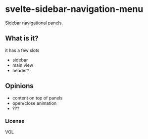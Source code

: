 # svelte-sidebar-navigation-menu

Sidebar navigational panels.

## What is it?

it has a few slots
- sidebar
- main view
- header?

## Opinions

- content on top of panels
- open/close animation
- ???

### License

VOL
